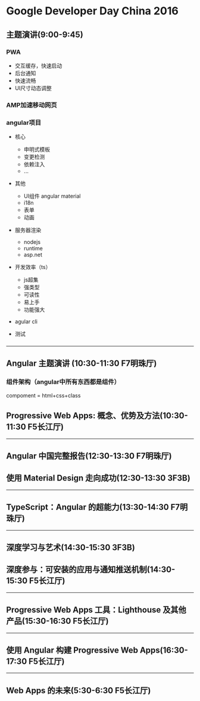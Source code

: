 # Google Developer Day China 2016

## 主题演讲(9:00-9:45)
### PWA
* 交互缓存，快速启动
* 后台通知
* 快速流畅
* UI尺寸动态调整

### AMP加速移动网页

### angular项目
* 核心
	* 申明式模板
	* 变更检测
	* 依赖注入
	* ...
* 其他
	* UI组件 angular material
	* i18n
	* 表单
	* 动画

* 服务器渲染
	* nodejs
	* runtime
	* asp.net

* 开发效率（ts）
	* js超集
	* 强类型
	* 可读性
	* 易上手
	* 功能强大
* agular cli
* 测试

### 


***

## Angular 主题演讲 (10:30-11:30 F7明珠厅)

### 组件架构（angular中所有东西都是组件）
compoment = html+css+class






## Progressive Web Apps: 概念、优势及方法(10:30-11:30 F5长江厅)

***

## Angular 中国完整报告(12:30-13:30 F7明珠厅)

## 使用 Material Design 走向成功(12:30-13:30 3F3B)

***

## TypeScript：Angular 的超能力(13:30-14:30 F7明珠厅)
                                                                            
***

## 深度学习与艺术(14:30-15:30 3F3B)
   
## 深度参与：可安装的应用与通知推送机制(14:30-15:30 F5长江厅) 

***
   
## Progressive Web Apps 工具：Lighthouse 及其他产品(15:30-16:30 F5长江厅)

***

## 使用 Angular 构建 Progressive Web Apps(16:30-17:30 F5长江厅)

***

## Web Apps 的未来(5:30-6:30 F5长江厅)
